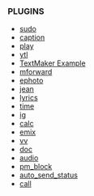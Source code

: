 <h3>PLUGINS</h3>
	<div>
		<ul>
			<li><a href="https://gist.github.com/lyfe00011/c9b86f8327ca781160fbad2f4d0fbd66">sudo</a></li>
			<li><a href="https://gist.github.com/lyfe00011/2ae359efa147d295dca8c1d53f88d947">caption</a></li>
			<li><a href="https://gist.github.com/lyfe00011/56dbb82d05ebcd3ea614274e3996b29d">play</a></li>
			<li><a href="https://gist.github.com/lyfe00011/dfc6d4585cf06d85ccf232e687b48f39">ytl</a></li>
			<li><a href="https://gist.github.com/lyfe00011/120eee18e3c6b3c5b9a351120d9bf496">TextMaker Example</a></li>
                        <li><a href="https://gist.github.com/lyfe00011/fab96035b4aac2fe351ba4ab3cc09125">mforward</a></li>
                        <li><a href="https://gist.github.com/lyfe00011/1d0d66838989a400c710c1ff19479c09">ephoto</a></li>
                        <li><a href="https://gist.github.com/lyfe00011/04b7af2187c54b5971f7d9b402296585">jean</a></li>
                        <li><a href="https://gist.github.com/lyfe00011/b65d05830659f766f76d5e62c541f63d">lyrics</a></li>
                        <li><a href="https://gist.github.com/lyfe00011/470c297040daef2c7453ba4807f60e1b">time</a></li>
                        <li><a href="https://gist.github.com/lyfe00011/404b6ef1a4a4ab0ac14b58845213680a">ig</a></li>
                        <li><a href="https://gist.github.com/lyfe00011/470c297040daef2c7453ba4807f60e1b">calc</a></li>
                        <li><a href="https://gist.github.com/lyfe00011/03fc0de72c912bb0784cd225e0b20490">emix</a></li>
                        <li><a href="https://gist.github.com/lyfe00011/e9595f37d80ad9ee6d61a11ecb820b8c">vv</a></li>
                        <li><a href="https://gist.github.com/lyfe00011/a8f926710a28706679158887649ea145">doc</a></li>
                        <li><a href="https://gist.github.com/lyfe00011/f14e2c4738966288e66288dae7a84a7c">audio</a></li>
                        <li><a href="https://gist.github.com/lyfe00011/b80aa4e6c175520daf5e8ec676262f00">pm_block</a></li>
                        <li><a href="https://gist.github.com/lyfe00011/3d1921792c93d7c6d89b175f35dc9289">auto_send_status</a></li>
                        <li><a href="https://gist.github.com/lyfe00011/7e687c8fe5ff47c6aa4ff039712b9fea">call</a></li>
		</ul>
	</div>